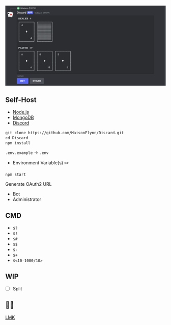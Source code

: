![Discard](./Image/Discard.png)

## Self-Host

+ [Node.js](https://nodejs.org/en/download/package-manager)
+ [MongoDB](https://www.mongodb.com/)
+ [Discord](https://discord.com/developers/applications)

```
git clone https://github.com/MaisonFlynn/Discard.git
cd Discard
npm install
```

`.env.example` → `.env`
+ Environment Variable(s) ✏️

```
npm start
```

Generate OAuth2 URL
+ Bot
+ Administrator

## CMD

+ `$?`
+ `$!`
+ `$#`
+ `$$`
+ `$-`
+ `$+`
+ `$<10-1000/10>`

## WIP

+ [ ] Split

## 🔎🐛

[LMK](https://github.com/MaisonFlynn/Discard/issues)